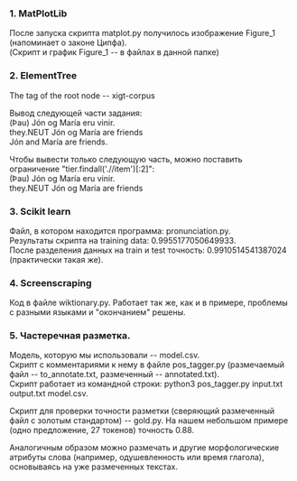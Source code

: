 ### 1. MatPlotLib  

После запуска скрипта matplot.py получилось изображение Figure_1 (напоминает о законе Ципфа).  
(Скрипт и график Figure_1 -- в файлах в данной папке)

### 2. ElementTree

The tag of the root node -- xigt-corpus

Вывод следующей части задания:  
(Þau) Jón og María eru vinir.  
they.NEUT Jón og María are friends  
Jón and María are friends.    

Чтобы вывести только следующую часть, можно поставить ограничение "tier.findall('.//item')[:2]":  
(Þau) Jón og María eru vinir.  
they.NEUT Jón og María are friends  
 
 
### 3. Scikit learn  

Файл, в котором находится программа: pronunciation.py.  
Результаты скрипта на training data: 0.9955177050649933.  
После разделения данных на train и test точность: 0.9910514541387024 (практически такая же).

### 4. Screenscraping

Код в файле wiktionary.py. Работает так же, как и в примере, проблемы с разными языками и "окончанием" решены.

### 5. Частеречная разметка.
Модель, которую мы использовали -- model.csv.  
Скрипт с комментариями к нему в файле pos_tagger.py (размечаемый файл -- to_annotate.txt, размеченный -- annotated.txt).  
Скрипт работает из командной строки: python3 pos_tagger.py input.txt output.txt model.csv.

Скрипт для проверки точности разметки (сверяющий размеченный файл с золотым стандартом) -- gold.py.
На нашем небольшом примере (одно предложение, 27 токенов) точность 0.88.   

Аналогичным образом можно размечать и другие морфологические атрибуты слова (например, одушевленность или время глагола), основываясь на уже размеченных текстах. 
